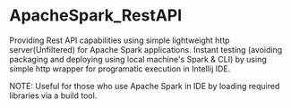 # ApacheSpark_RestAPI
Providing Rest API capabilities using simple lightweight http server(Unfiltered) for Apache Spark applications. Instant testing (avoiding packaging and deploying using local machine's Spark & CLI) by using simple http wrapper for programatic execution in Intellij IDE.

NOTE: Useful for those who use Apache Spark in IDE by loading required libraries via a build tool.

